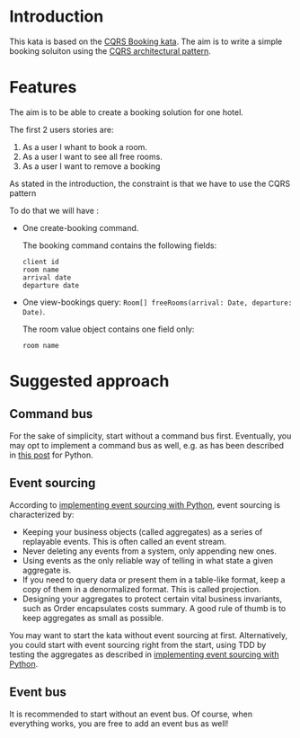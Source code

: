 # Introduction

This kata is based on the [CQRS Booking kata](https://codingdojo.org/kata/CQRS_Booking/).
The aim is to write a simple booking soluiton using 
the [CQRS architectural pattern](https://martinfowler.com/bliki/CQRS.html).

# Features

The aim is to be able to create a booking solution for one hotel.

The first 2 users stories are:

1. As a user I whant to book a room.
2. As a user I want to see all free rooms.
3. As a user I want to remove a booking

As stated in the introduction, the constraint is that we have to use the CQRS pattern

To do that we will have :

- One create-booking command.
  
  The booking command contains the following fields:
  ``` 
  client id
  room name
  arrival date
  departure date
  ```

- One view-bookings query: 
  `Room[] freeRooms(arrival: Date, departure: Date)`. 

  The room value object contains one field only:
  ```
  room name
  ```

# Suggested approach

## Command bus

For the sake of simplicity, start without a command bus first.
Eventually, you may opt to implement a command bus as well, e.g. as has been 
described in [this post](https://breadcrumbscollector.tech/how-to-implement-and-use-command-bus-in-python-with-injector/) for Python.

## Event sourcing

According to [implementing event sourcing with Python](https://breadcrumbscollector.tech/implementing-event-sourcing-in-python-part-1-aggregates/), event sourcing is characterized by:

- Keeping your business objects (called aggregates) as a series
  of replayable events. This is often called an event stream.
- Never deleting any events from a system, only appending new ones.
- Using events as the only reliable way of telling in what state a given
  aggregate is.
- If you need to query data or present them in a table-like format,
  keep a copy of them in a denormalized format. This is called projection.
- Designing your aggregates to protect certain vital business invariants,
  such as Order encapsulates costs summary. A good rule of thumb is to
  keep aggregates as small as possible.

You may want to start the kata without event sourcing at first.
Alternatively, you could start with event sourcing right from the start,
using TDD by testing the aggregates as described in [implementing event sourcing with Python](https://breadcrumbscollector.tech/implementing-event-sourcing-in-python-part-1-aggregates/).

## Event bus

It is recommended to start without an event bus. Of course, when everything
works, you are free to add an event bus as well! 

  
